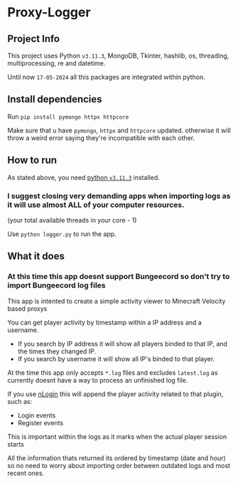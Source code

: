 # Proxy-Logger

## Project Info

This project uses Python `v3.11.3`, MongoDB, Tkinter, hashlib, os, threading, multiprocessing, re and datetime.

Until now `17-05-2024` all this packages are integrated within python.

## Install dependencies

Run `pip install pymongo httpx httpcore`

Make sure that u have `pymongo`, `httpx` and `httpcore` updated. otherwise it will throw a weird error saying they're incompatible with each other.

## How to run

As stated above, you need [python `v3.11.3`](https://www.python.org/downloads/release/python-3113/) installed.

### I suggest closing very demanding apps when importing logs as it will use almost ALL of your computer resources.
(your total available threads in your core - 1)

Use `python logger.py` to run the app.

## What it does

### At this time this app doesnt support Bungeecord so don't try to import Bungeecord log files
This app is intented to create a simple activity viewer to Minecraft Velocity based proxys

You can get player activity by timestamp within a IP address and a username.
- If you search by IP address it will show all players binded to that IP, and the times they changed IP.
- If you search by username it will show all IP's binded to that player.

At the time this app only accepts `*.log` files and excludes `latest.log` as currently doesnt have a way to process an unfinished log file.

If you use [nLogin](https://en.docs.nickuc.com/) this will append the player activity related to that plugin, such as:

- Login events
- Register events

This is important within the logs as it marks when the actual player session starts

All the information thats returned its ordered by timestamp (date and hour) so no need to worry about importing order between outdated logs and most recent ones.